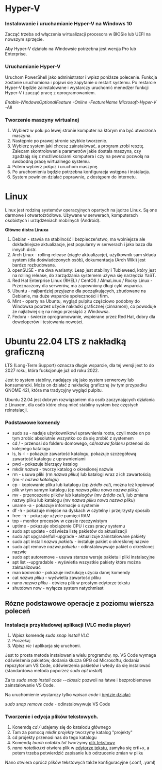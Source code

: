 # Hyper-V

### Instalowanie i uruchamianie Hyper-V na Windows 10
Zacząć trzeba od włączenia wirtualizacji procesora w BIOSie lub UEFI na nowszym sprzęcie.

Aby Hyper-V działało na Windowsie potrzebna jest wersja Pro lub Enterprise.

### Uruchamianie Hyper-V
Uruchom PowerShell jako administrator i wpisz poniższe polecenie. Funkcja zostanie uruchomiona i pojawi się zapytanie o restart systemu. Po restarcie Hyper-V będzie zainstalowane i wystarczy uruchomić menedżer funkcji Hyper-V i zacząć pracę z oprogramowaniem.

*Enable-WindowsOptionalFeature -Online -FeatureName Microsoft-Hyper-V -All*

### Tworzenie maszyny wirtualnej
1. Wybierz w polu po lewej stronie komputer na którym ma być utworzona maszyna.
2. Następnie po prawej stronie szybkie tworzenie.
3. Wybierz system jaki chcesz zainstalować, a program zrobi resztę. Zalecam skontrolowanie parametrów jakie dostała maszyna, czy zgadzają się z możliwościami komputera i czy na pewno pozwolą na swobodną pracę wirtualnego systemu.
4. Potem wybierz połącz i uruchom maszynę.
5. Po uruchomieniu będzie potrzebna konfiguracja wstępna i instalacja.
6. System powinien działać poprawnie, z dostępem do internetu.

# Linux

Linux jest rodziną systemów operacyjnych opartych na jądrze Linux. Są one darmowe i otwartoźródłowe. Używane w serwerach, komputerach osobistych i urządzeniach mobilnych (Android).

**Główne distra Linuxa**
1. Debian - stawia na stabilność i bezpieczeństwo, ma wolniejsze ale dokładniejsze aktualizacje, jest popularny w serwerach i jako baza dla innych distr.
2. Arch Linux - rolling release (ciągłe aktualizacje), użytkownik sam składa system (dla doświadczonych osób), dokumentacja (Arch Wiki) jest bardzo rozbudowana.
3. openSUSE - ma dwa warianty: Leap jest stabilny i Tubleweed, który jest na rolling release, do zarządzania systemem używa się narzędzia YaST.
4. Red Hat Enterprise Linux (RHEL) / CentOS / AlmaLinux / Rocky Linux - Przeznaczony dla serwerów, ma zapewniony długi cykl wsparcia.
5. Ubuntu - najbardziej przyjazne dla początkujących, zbudowane na Debianie, ma duże wsparcie społeczności i firm.
6. Mint - oparty na Ubuntu, wygląd pulpitu częściowo podobny do Windowsa poprzez użycie nakładki graficznej (cinnamon), co powoduje że najłatwiej się na niego przesiąść z Windowsa.
7. Fedora - świerze oprogramowanie, wspierane przez Red Hat, dobry dla deweloperów i testowania nowości.


# Ubuntu 22.04 LTS z nakładką graficzną
LTS (Long-Term Support) oznacza długie wsparcie, dla tej wersji jest to do 2027 roku, która fuckcjonuje już od roku 2022.

Jest to system stabilny, nadający się jako system serwerowy lub konsumencki. Może on działać z nakładką graficzną (w tym przypadku GNOME 42), która ma tradycyjny wygląd pulpitu.

Ubuntu 22.04 jest dobrym rozwiązaniem dla osób zaczynających działania z Linuxem, dla osób które chcą mieć stabilny system bez częstych reinstalacji.

### Podstawowe komendy
- sudo su - nadaje użytkownikowi uprawnienia roota, czyli może on po tym zrobic absolutnie wszystko co da się zrobić z systemem
- cd / - przenosi do folderu domowego, cd/*nazwa folderu* przenosi do kolejnego katalogu
- ls, ls -l - pokazuje zawartość katalogu, pokazuje szczegółową zawartość katalogu z uprawnieniami
- pwd - pokazuje bierzący katalog
- mkdir *nazwa* - tworzy katalog o określonej nazwie
- rm - usuwa pliki (rm *nazwa pliku*) lub katalogi wraz z ich zawartością (rm -r *nazwa katalogu*)
- cp - kopiowanie pliku lub katalogu (cp *źródło* *cel*), można też kopiować plik w tym samym katalogu (cp *nazwa pliku* *nowa nazwa pliku*)
- mv - przenoszenie plików lub katalogów (mv *źródło* *cel*), lub zmiana nazwy pliku lub katalogu (mv *nazwa pliku* *nowa nazwa pliku*)
- uname -a - pokazuje informacje o systemie
- df -h - pokazuje miejsce na dyskach w czytelny i przejrzysty sposób
- free -h - pokazuje użycie pamięci RAM
- top - monitor procesów w czasie rzeczywistym
- uptime - pokazuje obciążenie CPU i czas pracy systemu
- sudo apt update - odświeża listę pakietów do aktualizacji
- sudo apt upgrade/full-upgrade - aktualizuje zainstalowane pakiety
- sudo apt install *nazwa pakietu* - instaluje pakiet o określonej nazwie
- sudo apt remove *nazwa pakietu* - odinstalowywuje pakiet o określonej nazwie
- sudo apt autoremove - usuwa starsze wersje pakietu i pliki instalacyjne
- apt list --upgradable - wyświetla wszystkie pakiety które można zaktualizować
- man *komenda* - pokazuje instrukcję użycia danej komendy
- cat *nazwa pliku* - wyświetla zawartość pliku
- nano *nazwa pliku* - otwiera plik w prostym edytorze tekstu
- shutdown now - wyłącza system natychmiast

## Rózne podstawowe operacje z poziomu wiersza poleceń

### Instalacja przykładowej aplikacji (VLC media player)
1. Wpisz komendę *sudo snap install VLC*
2. Poczekaj
3. Wpisz *vlc* i aplikacja się uruchomi.

Jest to prosta metoda instalowania wielu programów, np. VS Code wymaga odświeżenia pakietów, dodania klucza GPG od Microsoftu, dodania repozytorium VS Code, odświerzenia pakietów i wtedy da się instalować (standardowa metoda poporzez *sudo apt install*)

Za to *sudo snap install code --classic* pozwoli na łatwe i bezproblemowe zainstalowanie VS Code.

Na uruchomienie wystarczy tylko wpisać *code* i [będzie działać](./VSC_linux.png)

*sudo snap remove code* - odinstalowywuje VS Code

### Tworzenie i edycja plików tekstowych.
1. Konemdą *cd /* udajemy się do katalodu głównego
2. Tam za pomocą *mkdir projekty* tworzymy katalog "projekty"
3. cd projekty przenosi nas do tego katalogu
4. Komendą *touch notatka.txt* tworzymy [plik tekstowy](przed_edycja.png)
5. *nano notatka.txt* otwiera plik w [edytorze tekstu](./edytor.png), zamyka się crtl+x, a potem trzeba potwierdzić zapisanie lub odrzucenie zmian w pliku

Nano otwiera oprócz plików tekstowych także konfiguracyjne (.conf, .yaml)
